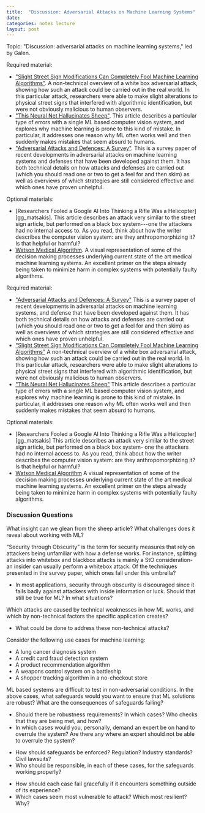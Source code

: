 ```yaml
---
title:  "Discussion: Adversarial Attacks on Machine Learning Systems"
date:   
categories: notes lecture 
layout: post
---
```


Topic: "Discussion: adversarial attacks on machine learning systems," led by
Galen.

Required material:
 - ["Slight Street Sign Modifications Can Completely Fool Machine Learning
   Algorithms"][gg_ackerman]. A non-technical overview of a white box
adversarial attack, showing how such an attack could be carried out in the real
world. In this particular attack, researchers were able to make slight
alterations to physical street signs that interfered with algorithmic
identification, but were not obviously malicious to human observers.
 - ["This Neural Net Hallucinates Sheep"][gg_shane]. This article describes a
   particular type of errors with a single ML based computer vision system, and
explores why machine learning is prone to this kind of mistake. In particular,
it addresses one reason why ML often works well and then suddenly makes
mistakes that seem absurd to humans.
- ["Adversarial Attacks and Defences: A Survey"][gg_chakraborty]. This is a
   survey paper of recent developments in adversarial attacks on machine
learning systems and defenses that have been developed against them. It has
both technical details on how attacks and defenses are carried out (which you
should read one or two to get a feel for and then skim) as well as overviews of
which strategies are still considered effective and which ones have proven
unhelpful.

Optional materials:
 - [Researchers Fooled a Google AI Into Thinking a Rifle Was a
   Helicopter][gg_matsakis]. This article describes an attack very similar to
the street sign article, but performed on a black box system---one the
attackers had no internal access to. As you read, think about how the writer
describes the computer vision system: are they anthropomorphizing it? Is that
helpful or harmful?
 - [Watson Medical Algorithm][gg_munroe]. A visual representation of some of
   the decision making processes underlying current state of the art medical
machine learning systems. An excellent primer on the steps already being taken
to minimize harm in complex systems with potentially faulty algorithms. 
 





Required material:

 - ["Adversarial Attacks and Defences: A Survey"][gg_chakraborty] This is a survey paper of recent
developments in adversarial attacks on machine learning systems, and defense that have been developed
against them. It has both technical details on how attacks and defenses are carried out (which you should
read one or two to get a feel for and then skim) as well as overviews of which strategies are still
considered effective and which ones have proven unhelpful.
 - ["Slight Street Sign Modifications Can Completely Fool Machine Learning Algorithms"][gg_ackerman]
   A non-technical overview of a white box adversarial attack, showing how such an attack could
be carried out in the real world. In this particular attack, researchers were able to make slight
alterations to physical street signs that interfered with algorithmic identification, but were
not obviously malicious to human observers.
 - ["This Neural Net Hallucinates Sheep"][gg_shane] This
article describes a particular type of errors with a single ML based computer vision system, and 
explores why machine learning is prone to this kind of mistake. In particular, it addresses one 
reason why ML often works well and then suddenly makes mistakes that seem absurd to humans.

Optional materials:
 - [Researchers Fooled a Google AI Into Thinking a Rifle Was a Helicopter][gg_matsakis] This article
describes an attack very similar to the street sign article, but performed on a black box system- one
the attackers had no internal access to. As you read, think about how the writer describes the 
computer vision system: are they anthropomorphizing it? Is that helpful or harmful?
 - [Watson Medical Algorithm][gg_munroe] A visual representation of some of the decision making
processes underlying current state of the art medical machine learning systems. An excellent primer
on the steps already being taken to minimize harm in complex systems with potentially faulty algorithms. 
  
[gg_chakraborty]:https://arxiv.org/pdf/1810.00069.pdf
[gg_ackerman]:https://spectrum.ieee.org/cars-that-think/transportation/sensors/slight-street-sign-modifications-can-fool-machine-learning-algorithms
[gg_shane]:http://nautil.us/blog/this-neural-net-hallucinates-sheep
[gg_matksakis]:https://www.wired.com/story/researcher-fooled-a-google-ai-into-thinking-a-rifle-was-a-helicopter/
[gg_munroe]:https://xkcd.com/1619/


### Discussion Questions

What insight can we glean from the sheep article? What challenges does it reveal about working with ML?

"Security through Obscurity" is the term for security measures that rely on attackers being unfamiliar with how a defense works. For instance, splitting attacks into whitebox and blackbox attacks is mainly a StO consideration- an insider can usually perform a whitebox attack. Of the techniques presented in the survey paper, which ones fall under this umbrella?
 - In most applications, security through obscurity is discouraged since it fails badly against attackers with inside information or luck. Should that still be true for ML? In what situations?

Which attacks are caused by technical weaknesses in how ML works, and which by non-technical factors the specific application creates?
 - What could be done to address these non-technical attacks?

Consider the following use cases for machine learning:
 - A lung cancer diagnosis system
 - A credit card fraud detection system
 - A product recommendation algorithm
 - A weapons control system on a battleship
 - A shopper tracking algorithm in a no-checkout store

ML based systems are difficult to test in non-adversarial conditions. In the above cases, what safeguards would you want to ensure that ML solutions are robust? What are the consequences of safeguards failing?
 - Should there be robustness requirements? In which cases? Who checks that they are being met, and how?
 - In which cases would you, personally, demand an expert be on hand to overrule the system? Are there any where an expert should not be able to overrule the system?
  + How should safeguards be enforced? Regulation? Industry standards? Civil lawsuits? 
  + Who should be responsible, in each of these cases, for the safeguards working properly?
 - How should each case fail gracefully if it encounters something outside of its experience?
 - Which cases seem most vulnerable to attack? Which most resilient? Why?

